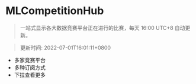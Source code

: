 # MLCompetitionHub

> 一站式显示各大数据竞赛平台正在进行的比赛，每天 16:00 UTC+8 自动更新。
  
> 更新时间: 2022-07-01T16:01:11+0800 

* 多家竞赛平台
* 多种订阅方式
* 下拉查看更多